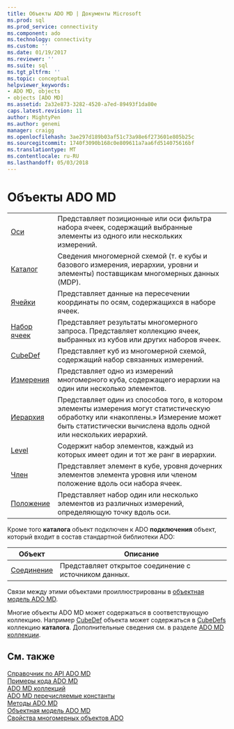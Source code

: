 ```yaml
---
title: Объекты ADO MD | Документы Microsoft
ms.prod: sql
ms.prod_service: connectivity
ms.component: ado
ms.technology: connectivity
ms.custom: ''
ms.date: 01/19/2017
ms.reviewer: ''
ms.suite: sql
ms.tgt_pltfrm: ''
ms.topic: conceptual
helpviewer_keywords:
- ADO MD, objects
- objects [ADO MD]
ms.assetid: 2a32e873-3282-4520-a7ed-89493f1da80e
caps.latest.revision: 11
author: MightyPen
ms.author: genemi
manager: craigg
ms.openlocfilehash: 3ae297d189b03af51c73a98e6f273601e805b25c
ms.sourcegitcommit: 1740f3090b168c0e809611a7aa6fd514075616bf
ms.translationtype: MT
ms.contentlocale: ru-RU
ms.lasthandoff: 05/03/2018
---
```

# <a name="ado-md-objects"></a>Объекты ADO MD
|||  
|-|-|  
|[Оси](../../../ado/reference/ado-md-api/axis-object-ado-md.md)|Представляет позиционные или оси фильтра набора ячеек, содержащий выбранные элементы из одного или нескольких измерений.|  
|[Каталог](../../../ado/reference/ado-md-api/catalog-object-ado-md.md)|Сведения многомерной схемой (т. е кубы и базового измерения, иерархии, уровни и элементы) поставщикам многомерных данных (MDP).|  
|[Ячейки](../../../ado/reference/ado-md-api/cell-object-ado-md.md)|Представляет данные на пересечении координаты по осям, содержащихся в наборе ячеек.|  
|[Набор ячеек](../../../ado/reference/ado-md-api/cellset-object-ado-md.md)|Представляет результаты многомерного запроса. Представляет коллекцию ячеек, выбранных из кубов или других наборов ячеек.|  
|[CubeDef](../../../ado/reference/ado-md-api/cubedef-object-ado-md.md)|Представляет куб из многомерной схемой, содержащий набор связанных измерений.|  
|[Измерения](../../../ado/reference/ado-md-api/dimension-object-ado-md.md)|Представляет одно из измерений многомерного куба, содержащего иерархии на один или несколько элементов.|  
|[Иерархия](../../../ado/reference/ado-md-api/hierarchy-object-ado-md.md)|Представляет один из способов того, в котором элементы измерения могут статистическую обработку или «накоплены.» Измерение может быть статистически вычислена вдоль одной или нескольких иерархий.|  
|[Level](../../../ado/reference/ado-md-api/level-object-ado-md.md)|Содержит набор элементов, каждый из которых имеет один и тот же ранг в иерархии.|  
|[Член](../../../ado/reference/ado-md-api/member-object-ado-md.md)|Представляет элемент в кубе, уровня дочерних элементов элемента уровня или членом положение вдоль оси набора ячеек.|  
|[Положение](../../../ado/reference/ado-md-api/position-object-ado-md.md)|Представляет набор один или несколько элементов из различных измерений, определяющую точку вдоль оси.|  
  
 Кроме того **каталога** объект подключен к ADO **подключения** объект, который входит в состав стандартной библиотеки ADO:  
  
|Объект|Описание|  
|------------|-----------------|  
|[Соединение](../../../ado/reference/ado-api/connection-object-ado.md)|Представляет открытое соединение с источником данных.|  
  
 Связи между этими объектами проиллюстрированы в [объектная модель ADO MD](../../../ado/reference/ado-md-api/ado-md-object-model.md).  
  
 Многие объекты ADO MD может содержаться в соответствующую коллекцию. Например [CubeDef](../../../ado/reference/ado-md-api/cubedef-object-ado-md.md) объекта может содержаться в [CubeDefs](../../../ado/reference/ado-md-api/cubedefs-collection-ado-md.md) коллекцию **каталога**. Дополнительные сведения см. в разделе [ADO MD коллекции](../../../ado/reference/ado-md-api/ado-md-collections.md).  
  
## <a name="see-also"></a>См. также  
 [Справочник по API ADO MD](../../../ado/reference/ado-md-api/ado-md-api-reference.md)   
 [Примеры кода ADO MD](../../../ado/reference/ado-md-api/ado-md-code-examples.md)   
 [ADO MD коллекций](../../../ado/reference/ado-md-api/ado-md-collections.md)   
 [ADO MD перечисляемые константы](../../../ado/reference/ado-md-api/ado-md-enumerated-constants.md)   
 [Методы ADO MD](../../../ado/reference/ado-md-api/ado-md-methods.md)   
 [Объектная модель ADO MD](../../../ado/reference/ado-md-api/ado-md-object-model.md)   
 [Свойства многомерных объектов ADO](../../../ado/reference/ado-md-api/ado-md-properties.md)
